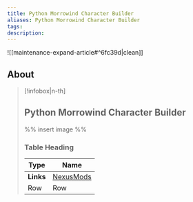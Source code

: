 ```yaml
---
title: Python Morrowind Character Builder
aliases: Python Morrowind Character Builder
tags: 
description:
---
```


![[maintenance-expand-article#^6fc39d|clean]]

## About

> [!infobox|n-th]
> 
> ## Python Morrowind Character Builder
> 
> %% insert image %%
> 
> ### Table Heading
> 
> | Type | Name |
> | --- | --- |
> | **Links** | [NexusMods](https://www.nexusmods.com/morrowind/mods/52771) |
> | Row | Row |